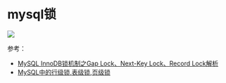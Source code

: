 mysql锁
======

![](images/mysql的锁.png)

参考：

- [MySQL InnoDB锁机制之Gap Lock、Next-Key Lock、Record Lock解析](http://blog.sina.com.cn/s/blog_a1e9c7910102vnrj.html)
- [MySQL中的行级锁,表级锁,页级锁](https://www.hollischuang.com/archives/914)